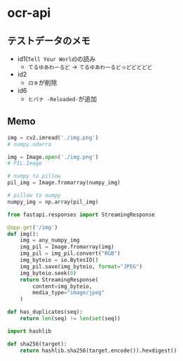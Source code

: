 # ocr-api

## テストデータのメモ

- id1(`Tell Your World`)の読み
  - `てるゆあわーるど` → `てるゆあわーるどっどどどどど`
- id2
  - `ロキ`が削除
- id6
  - `ヒバナ -Reloaded-`が追加

## Memo

```python
img = cv2.imread('./img.png')
# numpy.ndarra
```

```python
img = Image.open('./img.png')
# PIL.Image
```

```python
# numpy to pillow
pil_img = Image.fromarray(numpy_img)

# pillow to numpy
numpy_img = np.array(pil_img)
```

```python
from fastapi.responses import StreamingResponse

@app.get('/img')
def img():
    img = any_numpy_img
    img_pil = Image.fromarray(img)
    img_pil = img_pil.convert("RGB")
    img_byteio = io.BytesIO()
    img_pil.save(img_byteio, format="JPEG")
    img_byteio.seek(0)
    return StreamingResponse(
        content=img_byteio,
        media_type="image/jpeg"
    )
```

```python
def has_duplicates(seq):
    return len(seq) != len(set(seq))
```

```python
import hashlib

def sha256(target):
    return hashlib.sha256(target.encode()).hexdigest()
```
